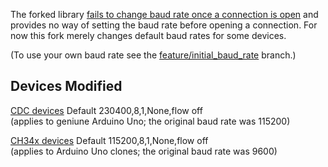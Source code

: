 The forked library [fails to change baud rate once a connection is open](https://github.com/felHR85/UsbSerial/issues/91) and provides no way of setting the baud rate before opening a connection. For now this fork merely changes default baud rates for some devices.

(To use your own baud rate see the [feature/initial_baud_rate](https://github.com/jzaruba/UsbSerial/tree/feature/initial_baud_rate) branch.)

Devices Modified
--------------------------------------
[CDC devices](https://en.wikipedia.org/wiki/USB_communications_device_class) Default 230400,8,1,None,flow off  
(applies to geniune Arduino Uno; the original baud rate was 115200)

[CH34x devices](https://www.olimex.com/Products/Breadboarding/BB-CH340T/resources/CH340DS1.PDF) Default 115200,8,1,None,flow off  
(applies to Arduino Uno clones; the original baud rate was 9600)

